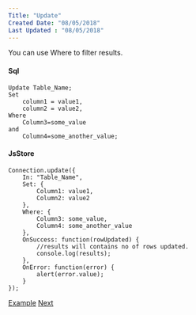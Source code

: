 ```yaml
---
Title: "Update"
Created Date: "08/05/2018"
Last Updated : "08/05/2018"
---
```


You can use Where to filter results.

#### Sql

```
Update Table_Name;
Set
    column1 = value1,
    column2 = value2,
Where
    Column3=some_value
and
    Column4=some_another_value;
```

#### JsStore

```
Connection.update({
    In: "Table_Name",
    Set: {
        Column1: value1,
        Column2: value2
    },
    Where: {
        Column3: some_value,
        Column4: some_another_value
    },
    OnSuccess: function(rowUpdated) {
        //results will contains no of rows updated.
        console.log(results);
    },
    OnError: function(error) {
        alert(error.value);
    }
});
```

[Example](/example/update) [Next](#)